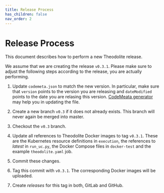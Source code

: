 ```yaml
---
title: Release Process
has_children: false
nav_order: 2
---
```


# Release Process

This document describes how to perform a new Theodolite release.

We assume that we are creating the release `v0.3.1`. Please make sure to adjust
the following steps according to the release, you are actually performing.

1. Update `codemeta.json` to match the new version. In particular, make sure that `version` points to the version you are releasing and `dateModified` points to the date you are relasing this version. [CodeMeata generator](https://codemeta.github.io/codemeta-generator/) may help you in updating the file.

2. Create a new branch `v0.3` if it does not already exists. This branch will never
again be merged into master.

3. Checkout the `v0.3` branch.

4. Update all references to Theodolite Docker images to tag `v0.3.1`. These are the Kubernetes resource definitions in
`execution`, the references to *latest* in `run_uc.py`, the Docker Compose files in `docker-test` and the example `theodolite.yaml` job.

5. Commit these changes.

6. Tag this commit with `v0.3.1`. The corresponding Docker images will be uploaded.

7. Create *releases* for this tag in both, GitLab and GitHub.
